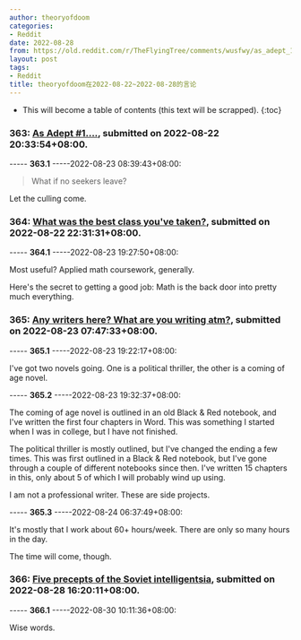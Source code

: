 ```yaml
---
author: theoryofdoom
categories:
- Reddit
date: 2022-08-28
from: https://old.reddit.com/r/TheFlyingTree/comments/wusfwy/as_adept_1/
layout: post
tags:
- Reddit
title: theoryofdoom在2022-08-22~2022-08-28的言论
---
```


* This will become a table of contents (this text will be scrapped).
{:toc}

### 363: [As Adept #1….](https://old.reddit.com/r/TheFlyingTree/comments/wusfwy/as_adept_1/), submitted on 2022-08-22 20:33:54+08:00.

----- __363.1__ -----2022-08-23 08:39:43+08:00:

> What if no seekers leave?

Let the culling come.

### 364: [What was the best class you've taken?](https://old.reddit.com/r/TheFlyingTree/comments/wuv7fr/what_was_the_best_class_youve_taken/), submitted on 2022-08-22 22:31:31+08:00.

----- __364.1__ -----2022-08-23 19:27:50+08:00:

Most useful?  Applied math coursework, generally.  

Here's the secret to getting a good job: Math is the back door into pretty much everything.

### 365: [Any writers here? What are you writing atm?](https://old.reddit.com/r/TheFlyingTree/comments/wv93ua/any_writers_here_what_are_you_writing_atm/), submitted on 2022-08-23 07:47:33+08:00.

----- __365.1__ -----2022-08-23 19:22:17+08:00:

I've got two novels going.  One is a political thriller, the other is a coming of age novel.

----- __365.2__ -----2022-08-23 19:32:37+08:00:

The coming of age novel is outlined in an old Black & Red notebook, and I've written the first four chapters in Word.  This was something I started when I was in college, but I have not finished.  

The political thriller is mostly outlined, but I've changed the ending a few times.  This was first outlined in a Black & Red notebook, but I've gone through a couple of different notebooks since then.  I've written 15 chapters in this, only about 5 of which I will probably wind up using.  

I am not a professional writer.  These are side projects.

----- __365.3__ -----2022-08-24 06:37:49+08:00:

It's mostly that I work about 60+ hours/week.  There are only so many hours in the day. 

The time will come, though.

### 366: [Five precepts of the Soviet intelligentsia](https://old.reddit.com/r/TheFlyingTree/comments/wzq9g1/five_precepts_of_the_soviet_intelligentsia/), submitted on 2022-08-28 16:20:11+08:00.

----- __366.1__ -----2022-08-30 10:11:36+08:00:

Wise words.

